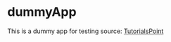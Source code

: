 # dummyApp

This is a dummy app for testing
source:  [TutorialsPoint](https://www.tutorialspoint.com/nodejs/nodejs_first_application.htm)
